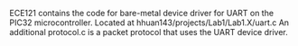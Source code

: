 ECE121 contains the code for bare-metal device driver for UART on the PIC32 microcontroller. Located at hhuan143/projects/Lab1/Lab1.X/uart.c
An additional protocol.c is a packet protocol that uses the UART device driver.
